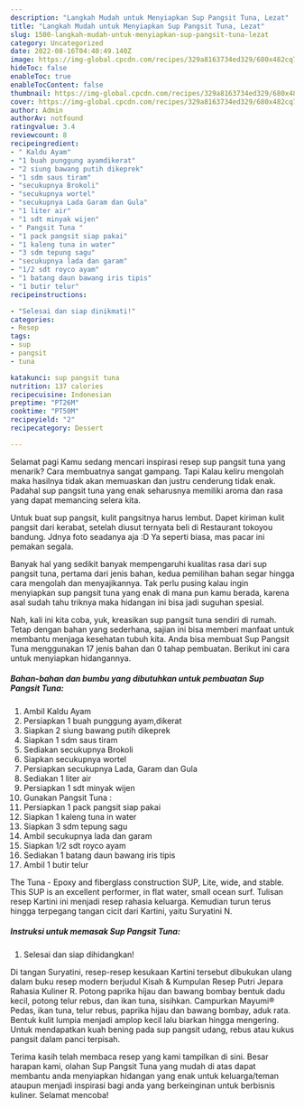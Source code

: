 ```yaml
---
description: "Langkah Mudah untuk Menyiapkan Sup Pangsit Tuna, Lezat"
title: "Langkah Mudah untuk Menyiapkan Sup Pangsit Tuna, Lezat"
slug: 1500-langkah-mudah-untuk-menyiapkan-sup-pangsit-tuna-lezat
category: Uncategorized
date: 2022-08-16T04:40:49.140Z
image: https://img-global.cpcdn.com/recipes/329a8163734ed329/680x482cq70/sup-pangsit-tuna-foto-resep-utama.jpg
hideToc: false
enableToc: true
enableTocContent: false
thumbnail: https://img-global.cpcdn.com/recipes/329a8163734ed329/680x482cq70/sup-pangsit-tuna-foto-resep-utama.jpg
cover: https://img-global.cpcdn.com/recipes/329a8163734ed329/680x482cq70/sup-pangsit-tuna-foto-resep-utama.jpg
author: Admin
authorAv: notfound
ratingvalue: 3.4
reviewcount: 8
recipeingredient:
- " Kaldu Ayam"
- "1 buah punggung ayamdikerat"
- "2 siung bawang putih dikeprek"
- "1 sdm saus tiram"
- "secukupnya Brokoli"
- "secukupnya wortel"
- "secukupnya Lada Garam dan Gula"
- "1 liter air"
- "1 sdt minyak wijen"
- " Pangsit Tuna "
- "1 pack pangsit siap pakai"
- "1 kaleng tuna in water"
- "3 sdm tepung sagu"
- "secukupnya lada dan garam"
- "1/2 sdt royco ayam"
- "1 batang daun bawang iris tipis"
- "1 butir telur"
recipeinstructions:

- "Selesai dan siap dinikmati!"
categories:
- Resep
tags:
- sup
- pangsit
- tuna

katakunci: sup pangsit tuna 
nutrition: 137 calories
recipecuisine: Indonesian
preptime: "PT26M"
cooktime: "PT50M"
recipeyield: "2"
recipecategory: Dessert

---
```



Selamat pagi Kamu sedang mencari inspirasi resep sup pangsit tuna yang menarik? Cara membuatnya sangat gampang. Tapi Kalau keliru mengolah maka hasilnya tidak akan memuaskan dan justru cenderung tidak enak. Padahal sup pangsit tuna yang enak seharusnya memiliki aroma dan rasa yang dapat memancing selera kita.


Untuk buat sup pangsit, kulit pangsitnya harus lembut. Dapet kiriman kulit pangsit dari kerabat, setelah diusut ternyata beli di Restaurant tokoyou bandung. Jdnya foto seadanya aja :D Ya seperti biasa, mas pacar ini pemakan segala.

Banyak hal yang sedikit banyak mempengaruhi kualitas rasa dari sup pangsit tuna, pertama dari jenis bahan, kedua pemilihan bahan segar hingga cara mengolah dan menyajikannya. Tak perlu pusing kalau ingin menyiapkan sup pangsit tuna yang enak di mana pun kamu berada, karena asal sudah tahu triknya maka hidangan ini bisa jadi suguhan spesial.


Nah, kali ini kita coba, yuk, kreasikan sup pangsit tuna sendiri di rumah. Tetap dengan bahan yang sederhana, sajian ini bisa memberi manfaat untuk membantu menjaga kesehatan tubuh kita. Anda bisa membuat Sup Pangsit Tuna menggunakan 17 jenis bahan dan 0 tahap pembuatan. Berikut ini cara untuk menyiapkan hidangannya.

<!--inarticleads1-->

##### Bahan-bahan dan bumbu yang dibutuhkan untuk pembuatan Sup Pangsit Tuna:

1. Ambil  Kaldu Ayam
1. Persiapkan 1 buah punggung ayam,dikerat
1. Siapkan 2 siung bawang putih dikeprek
1. Siapkan 1 sdm saus tiram
1. Sediakan secukupnya Brokoli
1. Siapkan secukupnya wortel
1. Persiapkan secukupnya Lada, Garam dan Gula
1. Sediakan 1 liter air
1. Persiapkan 1 sdt minyak wijen
1. Gunakan  Pangsit Tuna :
1. Persiapkan 1 pack pangsit siap pakai
1. Siapkan 1 kaleng tuna in water
1. Siapkan 3 sdm tepung sagu
1. Ambil secukupnya lada dan garam
1. Siapkan 1/2 sdt royco ayam
1. Sediakan 1 batang daun bawang iris tipis
1. Ambil 1 butir telur


The Tuna - Epoxy and fiberglass construction SUP, Lite, wide, and stable. This SUP is an excellent performer, in flat water, small ocean surf. Tulisan resep Kartini ini menjadi resep rahasia keluarga. Kemudian turun terus hingga terpegang tangan cicit dari Kartini, yaitu Suryatini N. 

<!--inarticleads2-->

##### Instruksi untuk memasak Sup Pangsit Tuna:


1. Selesai dan siap dihidangkan!

Di tangan Suryatini, resep-resep kesukaan Kartini tersebut dibukukan ulang dalam buku resep modern berjudul Kisah &amp; Kumpulan Resep Putri Jepara Rahasia Kuliner R. Potong paprika hijau dan bawang bombay bentuk dadu kecil, potong telur rebus, dan ikan tuna, sisihkan. Campurkan Mayumi® Pedas, ikan tuna, telur rebus, paprika hijau dan bawang bombay, aduk rata. Bentuk kulit lumpia menjadi amplop kecil lalu biarkan hingga mengering. Untuk mendapatkan kuah bening pada sup pangsit udang, rebus atau kukus pangsit dalam panci terpisah. 

Terima kasih telah membaca resep yang kami tampilkan di sini. Besar harapan kami, olahan Sup Pangsit Tuna yang mudah di atas dapat membantu anda menyiapkan hidangan yang enak untuk keluarga/teman ataupun menjadi inspirasi bagi anda yang berkeinginan untuk berbisnis kuliner. Selamat mencoba!
